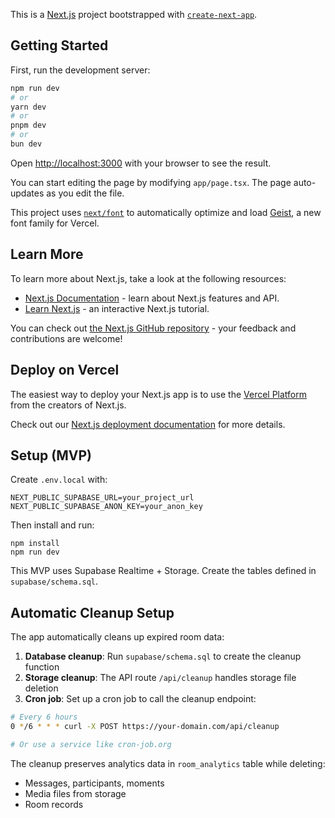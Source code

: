 This is a [Next.js](https://nextjs.org) project bootstrapped with [`create-next-app`](https://nextjs.org/docs/app/api-reference/cli/create-next-app).

## Getting Started

First, run the development server:

```bash
npm run dev
# or
yarn dev
# or
pnpm dev
# or
bun dev
```

Open [http://localhost:3000](http://localhost:3000) with your browser to see the result.

You can start editing the page by modifying `app/page.tsx`. The page auto-updates as you edit the file.

This project uses [`next/font`](https://nextjs.org/docs/app/building-your-application/optimizing/fonts) to automatically optimize and load [Geist](https://vercel.com/font), a new font family for Vercel.

## Learn More

To learn more about Next.js, take a look at the following resources:

- [Next.js Documentation](https://nextjs.org/docs) - learn about Next.js features and API.
- [Learn Next.js](https://nextjs.org/learn) - an interactive Next.js tutorial.

You can check out [the Next.js GitHub repository](https://github.com/vercel/next.js) - your feedback and contributions are welcome!

## Deploy on Vercel

The easiest way to deploy your Next.js app is to use the [Vercel Platform](https://vercel.com/new?utm_medium=default-template&filter=next.js&utm_source=create-next-app&utm_campaign=create-next-app-readme) from the creators of Next.js.

Check out our [Next.js deployment documentation](https://nextjs.org/docs/app/building-your-application/deploying) for more details.

## Setup (MVP)

Create `.env.local` with:

```
NEXT_PUBLIC_SUPABASE_URL=your_project_url
NEXT_PUBLIC_SUPABASE_ANON_KEY=your_anon_key
```

Then install and run:

```
npm install
npm run dev
```

This MVP uses Supabase Realtime + Storage. Create the tables defined in `supabase/schema.sql`.

## Automatic Cleanup Setup

The app automatically cleans up expired room data:

1. **Database cleanup**: Run `supabase/schema.sql` to create the cleanup function
2. **Storage cleanup**: The API route `/api/cleanup` handles storage file deletion
3. **Cron job**: Set up a cron job to call the cleanup endpoint:

```bash
# Every 6 hours
0 */6 * * * curl -X POST https://your-domain.com/api/cleanup

# Or use a service like cron-job.org
```

The cleanup preserves analytics data in `room_analytics` table while deleting:
- Messages, participants, moments
- Media files from storage
- Room records

